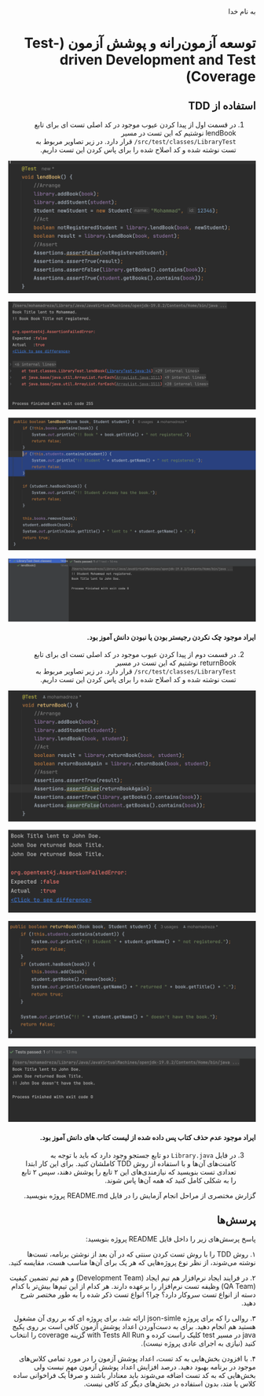 <div dir="rtl">

به نام خدا

# توسعه آزمون‌رانه و پوشش آزمون (Test-driven Development and Test Coverage)


## استفاده از TDD
1.  در قسمت اول از پیدا کردن عیوب موجود در کد اصلی تست ای برای تابع lendBook نوشتیم که این تست در مسیر `src/test/classes/LibraryTest/` قرار دارد. در زیر تصاویر مربوط به تست نوشته شده و کد اصلاح شده را برای پاس کردن این تست داریم.

![](images/lendBookTest.png "تست نوشته شده برای تابع lendBook")

![](images/lendBookWrongResult.png "نتیجه اجرای تست برای تابع lendBook")

![](images/lendBookFixedCode.png "کد اصلاح شده تابع lendBook")

![](images/lendBookCorrectResult.png "نتیجه اجرای تست برای تابع lendBook پس از اصلاح")

####  ایراد موجود چک نکردن رجیستر بودن یا نبودن دانش آموز بود.

2. در قسمت دوم از پیدا کردن عیوب موجود در کد اصلی تست ای برای تابع returnBook نوشتیم که این تست در مسیر `src/test/classes/LibraryTest/` قرار دارد. در زیر تصاویر مربوط به تست نوشته شده و کد اصلاح شده را برای پاس کردن این تست داریم.

![](images/returnBookTest.png "تست نوشته شده برای تابع returnBook")

![](images/returnBookWrongResult.png "نتیجه اجرای تست برای تابع returnBook")

![](images/returnBookFixedCode.png "کد اصلاح شده تابع returnBook")

![](images/returnBookCorrectResult.png "نتیجه اجرای تست برای تابع returnBook پس از اصلاح")

####  ایراد موجود عدم حذف کتاب پس داده شده از لیست کتاب های دانش آموز بود.



3. در فایل
`Library.java`
دو تابع جستجو وجود دارد که باید با توجه به کامنت‌های آن‌ها و با استفاده از روش 
TDD
کاملشان کنید. برای این کار ابتدا تعدادی تست بنویسید که نیازمندی‌های این ۲ تابع را پوشش دهند، سپس ۲ تابع را به شکلی کامل کنید که همه آن‌ها پاس شوند.

گزارش مختصری از مراحل انجام آزمایش را در فایل README.md پروژه بنویسید.




## پرسش‌ها
پاسخ پرسش‌های زیر را داخل فایل README پروژه بنویسید:


۱. روش
TDD
را با روش تست کردن سنتی که در آن بعد از نوشتن برنامه، تست‌ها نوشته می‌شوند، از نظر نوع پروژه‌هایی که هر یک برای آن‌ها مناسب هست، مقایسه کنید.


۲. در فرایند ایجاد نرم‌افزار هم تیم ایجاد
(Development Team)
و هم تیم تضمین کیفیت
(QA Team)
وظیفه تست نرم‌افزار را برعهده دارند.
هر کدام از این تیم‌ها بیش‌تر با کدام دسته از انواع تست سروکار دارد؟ چرا؟ انواع تست ذکر شده را به طور مختصر شرح دهید.


۳. روالی ‬‫را که‬ ‫برای‬ ‫پروژه‬ ‫‪json-simle‬‬ ‫ارائه‬ ‫شد‬،‬ ‫برای‬ پروژه ای که بر روی آن مشغول هستید هم‬ ‫انجام‬ ‫دهید.
برای ‫به‬ ‫دست‬‫‌آوردن‬ ‫اعداد‬ ‫پوشش‬ ‫آزمون‬ ‫کافی‬ ‫است‬ ‫بر‬ ‫روی‬ ‫پکیج‬ ‫‪java‬‬ ‫در‬ ‫مسیر‬ ‫‪test‬‬ ‫کلیک‬ ‫راست‬ ‫کرده‬ ‫و‬ ‫گزینه ‬‫‪coverage‬‬ ‫‪with‬‬ ‫‪Tests‬‬ ‫‪All‬‬ ‫‪Run‬‬ ‫را‬ ‫انتخاب‬ ‫کنید‬ ‫(نیازی‬ ‫به‬ ‫اجرای‬ ‫عادی‬ ‫پروژه‬ ‫نیست)‪.‬‬‫


۴. با افزودن بخش‌هایی به کد تست، اعداد پوشش آزمون را در مورد تمامی کلاس‌های موجود در برنامه بهبود دهید. درصد افزایش اعداد پوشش آزمون مهم نیست ولی بخش‌هایی که به کد تست اضافه می‌شوند باید معنادار باشند و صرفاً یک فراخوانی ساده کلاس یا متد، بدون استفاده در بخش‌های دیگر کد کافی نیست. 



